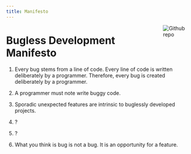```yaml
---
title: Manifesto
---
```


[<img src="/images/bugless.png" style="max-width:15%;min-width:40px;float:right;" alt="Github repo" />](https://github.com/goodroot/hugo-classic)

# Bugless Development Manifesto

1. Every bug stems from a line of code. Every line of code is written deliberately by a programmer. Therefore, every bug is created deliberately by a programmer.

2. A programmer must note write buggy code.

3. Sporadic unexpected features are intrinsic to buglessly developed projects.

4. ?

5. ?

6. What you think is bug is not a bug. It is an opportunity for a feature.
